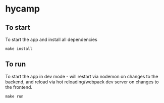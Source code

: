 # hycamp

## To start

To start the app and install all dependencies

```make install```

## To run

To start the app in dev mode - will restart via nodemon on changes to the backend, and reload via hot reloading/webpack dev server on changes to the frontend.

```make run```